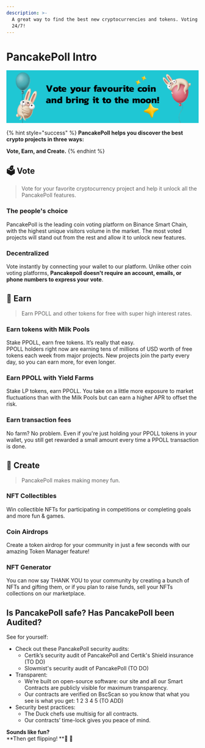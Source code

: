 ```yaml
---
description: >-
  A great way to find the best new cryptocurrencies and tokens. Voting is open
  24/7!
---
```


# PancakePoll Intro

![](.gitbook/assets/banner.png)

{% hint style="success" %}
**PancakePoll helps you discover the best crypto projects in three ways:**

**Vote, Earn, and Create.**
{% endhint %}

## 🗳️ Vote

> Vote for your favorite cryptocurrency project and help it unlock all the PancakePoll features.

### The people's choice

PancakePoll is the leading coin voting platform on Binance Smart Chain, with the highest unique visitors volume in the market. The most voted projects will stand out from the rest and allow it to unlock new features.

### Decentralized

Vote instantly by connecting your wallet to our platform. Unlike other coin voting platforms, **Pancakepoll doesn't require an account, emails, or phone numbers to express your vote**.

## 💸 Earn

> Earn PPOLL and other tokens for free with super high interest rates.

### Earn tokens with Milk Pools

Stake PPOLL, earn free tokens. It’s really that easy. \
PPOLL holders right now are earning tens of millions of USD worth of free tokens each week from major projects. New projects join the party every day, so you can earn more, for even longer.

### Earn PPOLL with Yield Farms

Stake LP tokens, earn PPOLL. You take on a little more exposure to market fluctuations than with the Milk Pools but can earn a higher APR to offset the risk.

### Earn transaction fees

No farm? No problem. Even if you're just holding your PPOLL tokens in your wallet, you still get rewarded a small amount every time a PPOLL transaction is done.

## 🎲 Create

> PancakePoll makes making money fun.

### NFT Collectibles&#x20;

Win collectible NFTs for participating in competitions or completing goals and more fun & games.

### Coin Airdrops

Create a token airdrop for your community in just a few seconds with our amazing Token Manager feature!

### NFT Generator

You can now say THANK YOU to your community by creating a bunch of NFTs and gifting them, or if you plan to raise funds, sell your NFTs collections on our marketplace.

## Is PancakePoll safe? Has PancakePoll been Audited?

See for yourself:

* Check out these PancakePoll security audits:&#x20;
  * Certik’s security audit of PancakePoll and Certik's Shield insurance (TO DO)
  * Slowmist's security audit of PancakePoll (TO DO)
* Transparent:
  * We’re built on open-source software: our site and all our Smart Contracts are publicly visible for maximum transparency.&#x20;
  * Our contracts are verified on BscScan so you know that what you see is what you get: 1 2 3 4 5 (TO ADD)
* Security best practices:
  * The Duck chefs use multisig for all contracts.
  * Our contracts’ time-lock gives you peace of mind.

**Sounds like fun?**\
**Then get flipping! **🐰 🥞
